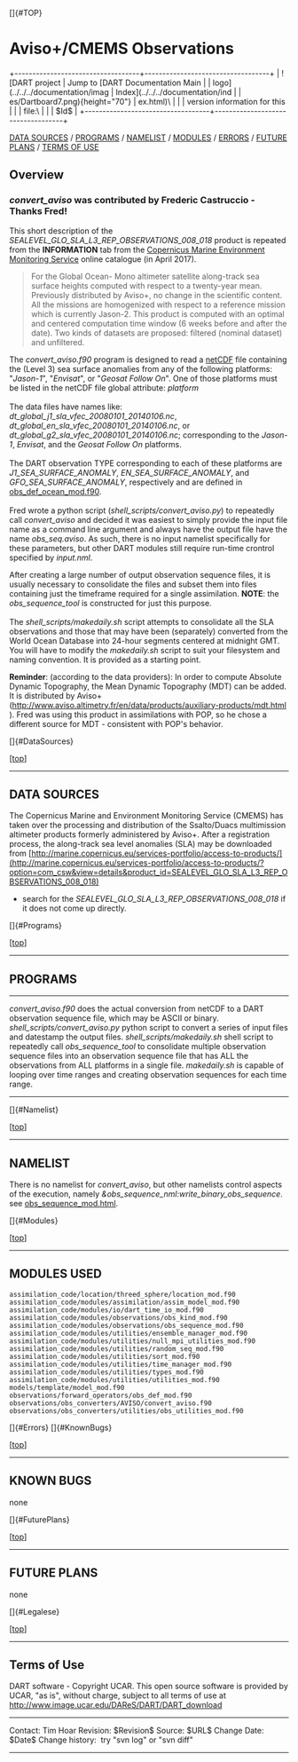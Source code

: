 []{#TOP}

Aviso+/CMEMS Observations
=========================

+-----------------------------------+-----------------------------------+
| ![DART project                    | Jump to [DART Documentation Main  |
| logo](../../../documentation/imag | Index](../../../documentation/ind |
| es/Dartboard7.png){height="70"}   | ex.html)\                         |
|                                   | version information for this      |
|                                   | file:\                            |
|                                   | \$Id\$                            |
+-----------------------------------+-----------------------------------+

[DATA SOURCES](#DataSources) / [PROGRAMS](#Programs) /
[NAMELIST](#Namelist) / [MODULES](#Modules) / [ERRORS](#Errors) /
[FUTURE PLANS](#FuturePlans) / [TERMS OF USE](#Legalese)

Overview
--------

### *convert\_aviso* was contributed by Frederic Castruccio - Thanks Fred!

This short description of the
*SEALEVEL\_GLO\_SLA\_L3\_REP\_OBSERVATIONS\_008\_018* product is
repeated from the **INFORMATION** tab from the [Copernicus Marine
Environment Monitoring
Service](http://marine.copernicus.eu/about-us/about-your-copernicus-marine-service/)
online catalogue (in April 2017).

> For the Global Ocean- Mono altimeter satellite along-track sea surface
> heights computed with respect to a twenty-year mean. Previously
> distributed by Aviso+, no change in the scientific content. All the
> missions are homogenized with respect to a reference mission which is
> currently Jason-2. This product is computed with an optimal and
> centered computation time window (6 weeks before and after the date).
> Two kinds of datasets are proposed: filtered (nominal dataset) and
> unfiltered.

The *convert\_aviso.f90* program is designed to read a
[netCDF](http://www.unidata.ucar.edu/software/netcdf) file containing
the (Level 3) sea surface anomalies from any of the following platforms:
"*Jason-1*", "*Envisat*", or "*Geosat Follow On*". One of those
platforms must be listed in the netCDF file global attribute:
*platform*\
\
The data files have names like:\
*dt\_global\_j1\_sla\_vfec\_20080101\_20140106.nc*,\
*dt\_global\_en\_sla\_vfec\_20080101\_20140106.nc*, or\
*dt\_global\_g2\_sla\_vfec\_20080101\_20140106.nc*; corresponding to the
*Jason-1*, *Envisat*, and the *Geosat Follow On* platforms.\
\
The DART observation TYPE corresponding to each of these platforms are
*J1\_SEA\_SURFACE\_ANOMALY*, *EN\_SEA\_SURFACE\_ANOMALY*, and
*GFO\_SEA\_SURFACE\_ANOMALY*, respectively and are defined in
[obs\_def\_ocean\_mod.f90](../../forward_operators/obs_def_ocean_mod.f90).\
\
Fred wrote a python script (*shell\_scripts/convert\_aviso.py*) to
repeatedly call *convert\_aviso* and decided it was easiest to simply
provide the input file name as a command line argument and always have
the output file have the name *obs\_seq.aviso*. As such, there is no
input namelist specifically for these parameters, but other DART modules
still require run-time crontrol specified by *input.nml*.

After creating a large number of output observation sequence files, it
is usually necessary to consolidate the files and subset them into files
containing just the timeframe required for a single assimilation.
**NOTE**: the *obs\_sequence\_tool* is constructed for just this
purpose.\
\
The *shell\_scripts/makedaily.sh* script attempts to consolidate all the
SLA observations and those that may have been (separately) converted
from the World Ocean Database into 24-hour segments centered at midnight
GMT. You will have to modify the *makedaily.sh* script to suit your
filesystem and naming convention. It is provided as a starting point.

**Reminder**: (according to the data providers): In order to compute
Absolute Dynamic Topography, the Mean Dynamic Topography (MDT) can be
added. It is distributed by Aviso+
(<http://www.aviso.altimetry.fr/en/data/products/auxiliary-products/mdt.html>
). Fred was using this product in assimilations with POP, so he chose a
different source for MDT - consistent with POP's behavior.

[]{#DataSources}

<div class="top">

\[[top](#)\]

</div>

------------------------------------------------------------------------

DATA SOURCES
------------

The Copernicus Marine and Environment Monitoring Service (CMEMS) has
taken over the processing and distribution of the Ssalto/Duacs
multimission altimeter products formerly administered by Aviso+. After a
registration process, the along-track sea level anomalies (SLA) may be
downloaded from
[http://marine.copernicus.eu/services-portfolio/access-to-products/](http://marine.copernicus.eu/services-portfolio/access-to-products/?option=com_csw&view=details&product_id=SEALEVEL_GLO_SLA_L3_REP_OBSERVATIONS_008_018)
- search for the *SEALEVEL\_GLO\_SLA\_L3\_REP\_OBSERVATIONS\_008\_018*
if it does not come up directly.

[]{#Programs}

<div class="top">

\[[top](#)\]

</div>

------------------------------------------------------------------------

PROGRAMS
--------

  ------------------------------------ -----------------------------------------------------------------------------------------------------------------------------------------------------------------------------------------------------------------------------------------------------------------------------------------------------------------------------
  *convert\_aviso.f90*                 does the actual conversion from netCDF to a DART observation sequence file, which may be ASCII or binary.
  *shell\_scripts/convert\_aviso.py*   python script to convert a series of input files and datestamp the output files.
  *shell\_scripts/makedaily.sh*        shell script to repeatedly call *obs\_sequence\_tool* to consolidate multiple observation sequence files into an observation sequence file that has ALL the observations from ALL platforms in a single file. *makedaily.sh* is capable of looping over time ranges and creating observation sequences for each time range.
  ------------------------------------ -----------------------------------------------------------------------------------------------------------------------------------------------------------------------------------------------------------------------------------------------------------------------------------------------------------------------------

[]{#Namelist}

<div class="top">

\[[top](#)\]

</div>

------------------------------------------------------------------------

NAMELIST
--------

There is no namelist for *convert\_aviso*, but other namelists control
aspects of the execution, namely
*&obs\_sequence\_nml:write\_binary\_obs\_sequence*. see
[obs\_sequence\_mod.html](../../../assimilation_code/modules/observations/obs_sequence_mod.html).

[]{#Modules}

<div class="top">

\[[top](#)\]

</div>

------------------------------------------------------------------------

MODULES USED
------------

    assimilation_code/location/threed_sphere/location_mod.f90
    assimilation_code/modules/assimilation/assim_model_mod.f90
    assimilation_code/modules/io/dart_time_io_mod.f90
    assimilation_code/modules/observations/obs_kind_mod.f90
    assimilation_code/modules/observations/obs_sequence_mod.f90
    assimilation_code/modules/utilities/ensemble_manager_mod.f90
    assimilation_code/modules/utilities/null_mpi_utilities_mod.f90
    assimilation_code/modules/utilities/random_seq_mod.f90
    assimilation_code/modules/utilities/sort_mod.f90
    assimilation_code/modules/utilities/time_manager_mod.f90
    assimilation_code/modules/utilities/types_mod.f90
    assimilation_code/modules/utilities/utilities_mod.f90
    models/template/model_mod.f90
    observations/forward_operators/obs_def_mod.f90
    observations/obs_converters/AVISO/convert_aviso.f90
    observations/obs_converters/utilities/obs_utilities_mod.f90

[]{#Errors} []{#KnownBugs}

<div class="top">

\[[top](#)\]

</div>

------------------------------------------------------------------------

KNOWN BUGS
----------

none

[]{#FuturePlans}

<div class="top">

\[[top](#)\]

</div>

------------------------------------------------------------------------

FUTURE PLANS
------------

none

[]{#Legalese}

<div class="top">

\[[top](#)\]

</div>

------------------------------------------------------------------------

Terms of Use
------------

DART software - Copyright UCAR. This open source software is provided by
UCAR, "as is", without charge, subject to all terms of use at
<http://www.image.ucar.edu/DAReS/DART/DART_download>

  ------------------ -----------------------------
  Contact:           Tim Hoar
  Revision:          \$Revision\$
  Source:            \$URL\$
  Change Date:       \$Date\$
  Change history:    try "svn log" or "svn diff"
  ------------------ -----------------------------


